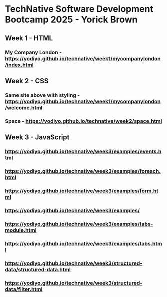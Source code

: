 # TechNative Software Development Bootcamp 2025 - Yorick Brown

## Week 1 - HTML

### My Company London - https://yodiyo.github.io/technative/week1/mycompanylondon/index.html

## Week 2 - CSS

### Same site above with styling - https://yodiyo.github.io/technative/week1/mycompanylondon/welcome.html
### Space - https://yodiyo.github.io/technative/week2/space.html

## Week 3 - JavaScript

### https://yodiyo.github.io/technative/week3/examples/events.html
### https://yodiyo.github.io/technative/week3/examples/foreach.html
### https://yodiyo.github.io/technative/week3/examples/form.html
### https://yodiyo.github.io/technative/week3/examples/
### https://yodiyo.github.io/technative/week3/examples/tabs-module.html
### https://yodiyo.github.io/technative/week3/examples/tabs.html

### https://yodiyo.github.io/technative/week3/structured-data/structured-data.html
### https://yodiyo.github.io/technative/week3/structured-data/filter.html
